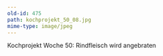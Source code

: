 ```yaml
---
old-id: 475
path: kochprojekt_50_08.jpg
mime-type: image/jpeg
---
```

Kochprojekt Woche 50:
Rindfleisch wird angebraten
